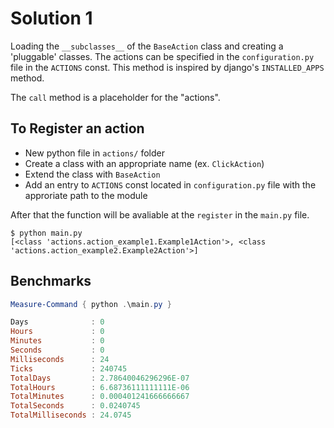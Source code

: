 # Solution 1

Loading the `__subclasses__` of the `BaseAction` class and creating a 'pluggable' classes. The actions can be specified in the `configuration.py` file in the `ACTIONS` const. This method is inspired by django's `INSTALLED_APPS` method. 

The `call` method is a placeholder for the "actions".

## To Register an action

- New python file in `actions/` folder
- Create a class with an appropriate name (ex. `ClickAction`)
- Extend the class with `BaseAction`
- Add an entry to `ACTIONS` const located in `configuration.py` file with the approriate path to the module

After that the function will be avaliable at the `register` in the `main.py` file.

```console
$ python main.py
[<class 'actions.action_example1.Example1Action'>, <class 'actions.action_example2.Example2Action'>]
```

## Benchmarks

```powershell
Measure-Command { python .\main.py }

Days              : 0
Hours             : 0
Minutes           : 0
Seconds           : 0
Milliseconds      : 24
Ticks             : 240745
TotalDays         : 2.78640046296296E-07
TotalHours        : 6.68736111111111E-06
TotalMinutes      : 0.000401241666666667
TotalSeconds      : 0.0240745
TotalMilliseconds : 24.0745
```